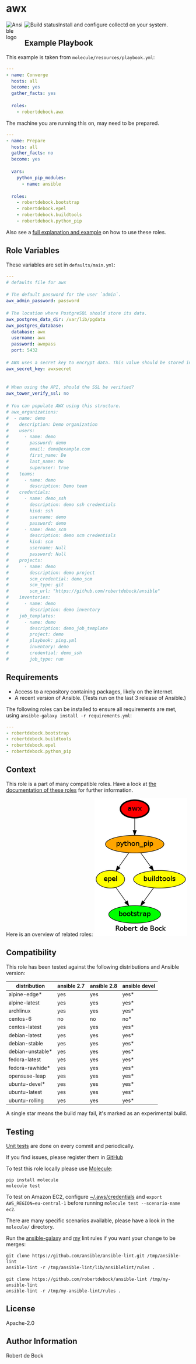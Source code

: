 awx
=========

<img src="https://docs.ansible.com/ansible-tower/3.2.4/html_ja/installandreference/_static/images/logo_invert.png" width="10%" height="10%" alt="Ansible logo" align="left"/>
<a href="https://travis-ci.org/robertdebock/ansible-role-awx"><img src="https://travis-ci.org/robertdebock/ansible-role-awx.svg?branch=master" alt="Build status" align="left"/></a>

Install and configure collectd on your system.

Example Playbook
----------------

This example is taken from `molecule/resources/playbook.yml`:
```yaml
---
- name: Converge
  hosts: all
  become: yes
  gather_facts: yes

  roles:
    - robertdebock.awx
```

The machine you are running this on, may need to be prepared.
```yaml
---
- name: Prepare
  hosts: all
  gather_facts: no
  become: yes

  vars:
    python_pip_modules:
      - name: ansible

  roles:
    - robertdebock.bootstrap
    - robertdebock.epel
    - robertdebock.buildtools
    - robertdebock.python_pip
```

Also see a [full explanation and example](https://robertdebock.nl/how-to-use-these-roles.html) on how to use these roles.

Role Variables
--------------

These variables are set in `defaults/main.yml`:
```yaml
---
# defaults file for awx

# The default password for the user `admin`.
awx_admin_password: password

# The location where PostgreSQL should store its data.
awx_postgres_data_dir: /var/lib/pgdata
awx_postgres_database:
  database: awx
  username: awx
  password: awxpass
  port: 5432

# AWX uses a secret key to encrypt data. This value should be stored in vault.
awx_secret_key: awxsecret


# When using the API, should the SSL be verified?
awx_tower_verify_ssl: no

# You can populate AWX using this structure.
# awx_organizations:
#  - name: demo
#    description: Demo organization
#    users:
#      - name: demo
#        password: demo
#        email: demo@example.com
#        first_name: De
#        last_name: Mo
#        superuser: true
#    teams:
#      - name: demo
#        description: Demo team
#    credentials:
#      - name: demo_ssh
#        description: demo ssh credentials
#        kind: ssh
#        username: demo
#        password: demo
#      - name: demo_scm
#        description: demo scm credentials
#        kind: scm
#        username: Null
#        password: Null
#    projects:
#      - name: demo
#        description: demo project
#        scm_credential: demo_scm
#        scm_type: git
#        scm_url: "https://github.com/robertdebock/ansible"
#    inventories:
#      - name: demo
#        description: demo inventory
#    job_templates:
#      - name: demo
#        description: demo_job_template
#        project: demo
#        playbook: ping.yml
#        inventory: demo
#        credential: demo_ssh
#        job_type: run
```

Requirements
------------

- Access to a repository containing packages, likely on the internet.
- A recent version of Ansible. (Tests run on the last 3 release of Ansible.)

The following roles can be installed to ensure all requirements are met, using `ansible-galaxy install -r requirements.yml`:

```yaml
---
- robertdebock.bootstrap
- robertdebock.buildtools
- robertdebock.epel
- robertdebock.python_pip

```

Context
-------

This role is a part of many compatible roles. Have a look at [the documentation of these roles](https://robertdebock.nl/) for further information.

Here is an overview of related roles:
![dependencies](https://raw.githubusercontent.com/robertdebock/drawings/artifacts/awx.png "Dependency")


Compatibility
-------------

This role has been tested against the following distributions and Ansible version:

|distribution|ansible 2.7|ansible 2.8|ansible devel|
|------------|-----------|-----------|-------------|
|alpine-edge*|yes|yes|yes*|
|alpine-latest|yes|yes|yes*|
|archlinux|yes|yes|yes*|
|centos-6|no|no|no*|
|centos-latest|yes|yes|yes*|
|debian-latest|yes|yes|yes*|
|debian-stable|yes|yes|yes*|
|debian-unstable*|yes|yes|yes*|
|fedora-latest|yes|yes|yes*|
|fedora-rawhide*|yes|yes|yes*|
|opensuse-leap|yes|yes|yes*|
|ubuntu-devel*|yes|yes|yes*|
|ubuntu-latest|yes|yes|yes*|
|ubuntu-rolling|yes|yes|yes*|

A single star means the build may fail, it's marked as an experimental build.

Testing
-------

[Unit tests](https://travis-ci.org/robertdebock/ansible-role-awx) are done on every commit and periodically.

If you find issues, please register them in [GitHub](https://github.com/robertdebock/ansible-role-awx/issues)

To test this role locally please use [Molecule](https://github.com/ansible/molecule):
```
pip install molecule
molecule test
```

To test on Amazon EC2, configure [~/.aws/credentials](https://docs.aws.amazon.com/sdk-for-java/v1/developer-guide/credentials.html) and `export AWS_REGION=eu-central-1` before running `molecule test --scenario-name ec2`.

There are many specific scenarios available, please have a look in the `molecule/` directory.

Run the [ansible-galaxy](https://github.com/ansible/galaxy-lint-rules) and [my](https://github.com/robertdebock/ansible-lint-rules) lint rules if you want your change to be merges:

```shell
git clone https://github.com/ansible/ansible-lint.git /tmp/ansible-lint
ansible-lint -r /tmp/ansible-lint/lib/ansiblelint/rules .

git clone https://github.com/robertdebock/ansible-lint /tmp/my-ansible-lint
ansible-lint -r /tmp/my-ansible-lint/rules .
```

License
-------

Apache-2.0


Author Information
------------------

Robert de Bock
